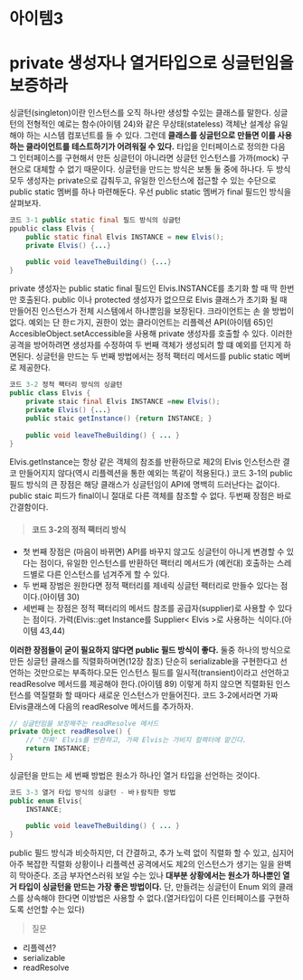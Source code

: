 # 아이템3
# private 생성자나 열거타입으로 싱글턴임을 보증하라

싱글턴(singleton)이란 인스턴스를 오직 하나만 생성할 수있는 클래스를 말한다. 싱글턴의 전형적인 예로는 함수(아이템 24)와 같은 무상태(stateless) 객체난 설계상 유일해야 하는 시스템 컴포넌트를 들 수 있다. 그런데 **클래스를 싱글턴으로 만들면 이를 사용하는 클라이언트를 테스트하기가 어려워질 수 있다.** 타입을 인터페이스로 정의한 다음 그 인터페이스를 구현해서 만든 싱글턴이 아니라면 싱글턴 인스턴스를 가까(mock) 구현으로 대체할 수 없기 때문이다.
싱글턴을 만드는 방식은 보통 둘 중에 하나다. 두 방식 모두 생성자는 private으로 감춰두고, 유일한 인스턴스에 접근할 수 있는 수단으로 public static 멤버를 하나 마련해둔다. 우선 public static 멤버가 final 필드인 방식을 살펴보자.
```java
코드 3-1 public static final 필드 방식의 싱글턴
ppublic class Elvis {
	public static final Elvis INSTANCE = new Elvis();
	private Elvis() {...}

	public void leaveTheBuilding() {...}
}
```

private 생성자는 public static final 필드인 Elvis.INSTANCE를 초기화 할 때 딱 한번만 호출된다. public 이나 protected 생성자가 없으므로 Elvis 클래스가 초기화 될 때 만들어진 인스턴스가 전체 시스템에서 하나뿐임을 보장된다. 크라이언트는 손 쓸 방법이 없다. 예외는 단 한ㄷ가지, 권한이 었는 클라이언트는 리플렉션 API(아이템 65)인 AccesibleObject.setAccessible을 사용해 private 생성자를 호출할 수 있다. 이러한 공격을 방어하려면 생성자를 수정하여 두 번째 객체가 생성되려 할 떄 예외를 던지게 하면된다.
싱글턴을 만드는 두 번째 방법에서는 정적 팩터리 메서드를 public static 메버로 제공한다.

```java 
코드 3-2 정적 팩터리 방식의 싱글턴
public class Elvis {
	private staic final Elvis INSTANCE =new Elvis();
    private Elvis() {...}
    public staic getInstance() {return INSTANCE; }
    
    public void leaveTheBuilding() { ... }
}
```

Elvis.getInstance는 항상 같은 객체의 참조를 반환하므로 제2의 Elvis 인스턴스란 결코 만들어지지 않다(역시 리플렉션을 통한 예외는 똑같이 적용된다.)
코드 3-1의 public 필드 방식의 큰 장점은 해당 클래스가 싱글턴임이 API에 명백히 드러난다는 겂이다. public staic 피드가 final이니 절대로 다른 객체를 참조할 수 없다. 두번째 장점은 바로 간결함이다.

> #### 코드 3-2의 정적 팩터리 방식
* 첫 번째 장점은 (마음이 바뀌면) API를 바꾸지 않고도 싱글턴이 아니게 변경할 수 있다는 점이다, 유일한 인스턴스를 반환하던 팩터리 메서드가 (예컨대) 호출하는 스레드별로 다른 인스턴스를 넘겨주게 할 수 있다. 
* 두 번째 장범은 원한다면 정적 팩터리를 제네릭 싱글턴 팩터리로 만들수 있다는 점이다.(아이템 30) 
* 세번째 는 장점은 정적 팩터리의 메서드 참조를 공급자(supplier)로 사용할 수 있다는 점이다. 가력(Elvis::get Instance를 Supplier< Elvis >로 사용하는 식이다.(아이템 43,44)

**이러한 장점들이 굳이 필요하지 않다면 public 필드 방식이 좋다.**
둘중 하나의 방식으로 만든 싱글턴 클래스를 직렬화하며면(12장 참조) 단순히 serializable을 구현한다고 선언하는 것만으로는 부족하다.모든 인스턴스 필드를 일시적(transient)이라고 선언하고 readResolve 메서드를 제공해야 한다.(아이템 89) 이렇게 하지 않으면 직렬화된 인스턴스를 역질렬화 할 때마다 새로운 인스턴스가 만들어진다. 코드 3-2에서라면 가짜 Elvis클래스에 다음의 readResolve 메서드를 추가하자.

```java
// 싱글턴임을 보장해주는 readResolve 메서드
private Object readResolve() {
	// '진짜' Elvis를 반환하고, 가짜 Elvis는 가비지 컬렉터에 맡긴다.
    return INSTANCE;
}
```

싱글턴을 만드는 세 번째 방법은 원소가 하나인 열거 타입을 선언하는 것이다.

```java
코드 3-3 열거 타입 방식의 싱글턴 - 바ㅏ람직한 방법
public enum Elvis{
	INSTANCE;
    
    public void leaveTheBuilding() { ... }
}

```

public 필드 방식과 비슷하지만, 더 간결하고, 추가 노력 없이 직렬화 할 수 있고, 심지어 아주 복잡한 직렬화 상황이나 리플렉션 공격에서도 제2의 인스턴스가 생기는 일을 완벽히 막아준다. 조금 부자연스러워 보일 수는 있나 **대부분 상황에서는 원소가 하나뿐인 열거 타입이 싱글턴을 만드는 가장 좋은 방법이다.** 단, 만들려는 싱글턴이 Enum 외의 클래스를 상속해야 한다면 이방법은 사용할 수 없다.(열거타입이 다른 인터페이스를 구현하도록 선언할 수는 있다)

> 질문
* 리플렉션?
* serializable
* readResolve
